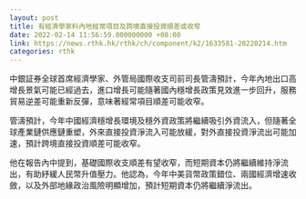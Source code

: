 ```yaml
---
layout: post
title: 有經濟學家料內地經常項目及跨境直接投資順差或收窄
date: 2022-02-14 11:56:59.000000000 +08:00
link: https://news.rthk.hk/rthk/ch/component/k2/1633581-20220214.htm
categories: rthk
---
```


中銀証券全球首席經濟學家、外管局國際收支司前司長管濤預計，今年內地出口高增長景氣可能已經過去，進口增長可能隨著國內穩增長政策見效進一步回升，服務貿易逆差可能重新反彈，意味著經常項目順差可能收窄。

管濤預計，今年中國經濟穩增長環境及穩外資政策將繼續吸引外資流入，但隨著全球產業鏈供應鏈重塑，外來直接投資淨流入可能放緩，對外直接投資淨流出可能加速，預計跨境直接投資順差可能收窄。

他在報告內中提到，基礎國際收支順差有望收窄，而短期資本仍將繼續維持淨流出，有助紓緩人民幣升值壓力。他認為，今年中美貨幣政策錯位、兩國經濟增速收斂，以及外部地緣政治風險明顯增加，預計短期資本仍將繼續淨流出。
